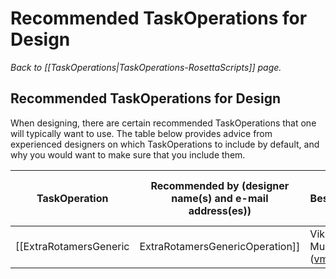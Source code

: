# Recommended TaskOperations for Design
*Back to [[TaskOperations|TaskOperations-RosettaScripts]] page.*
## Recommended TaskOperations for Design

When designing, there are certain recommended TaskOperations that one will typically want to use.  The table below provides advice from experienced designers on which TaskOperations to include by default, and why you would want to make sure that you include them.

| TaskOperation | Recommended by (designer name(s) and e-mail address(es)) | Best-use options | Reason(s) to Include this TaskOperation, and Caveats |
|----|----|----|----|
| [[ExtraRotamersGeneric|ExtraRotamersGenericOperation]] | Vikram K. Mulligan (vmullig@uw.edu) | **ex1="true"** **ex2="true"** | The default set of rotamers considered for each designable residue is often not perfectly suited for design.  Often, you'll want rotamers that deviate slightly from those that the packer is considering.  The **ex1** and **ex2** options allow a user to specify that for each rotamer, additional samples of chi1 and chi2 should be added.  For example, default sampling for leucine considers three values for chi1 and three values for chi2 (approximately -60, 60, and 180 degrees for each), for a combinatorial total of 9 rotamers per leucine residue. The **ex1** and **ex2** options add additional samples to each side of the existing samples, increasing the number of rotamers to 81, and possibly allowing additional well-packed configurations to be found. Note though that activating additional rotamers increases the computational cost of a packer run, both in terms of memory and computational time, since many more rotamer combinations must be evaluated, so for the largest design tasks, one may wish to omit this TaskOperation, but if considerations of computation time allow it, it should be included. |